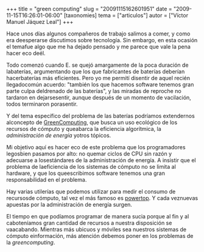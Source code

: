 +++
title = "green computing"
slug = "20091115162601951"
date = "2009-11-15T16:26:01-06:00"
[taxonomies]
tema = ["articulos"]
autor = ["Víctor Manuel Jáquez Leal"]
+++

Hace unos días algunos compañeros de trabajo salimos a comer, y como era
deesperarse discutimos sobre tecnología. Sin embargo, en esta ocasión el
temafue algo que me ha dejado pensado y me parece que vale la pena hacer
eco deél.

Todo comenzó cuando E. se quejó amargamente de la poca duración de
labaterías, argumentando que los que fabricantes de baterías deberían
hacerbaterías más eficientes. Pero yo me permití disentir de aquel
recién llegadocomún acuerdo: "también los que hacemos software tenemos
gran parte culpa deldrenado de las baterías", y las miradas de reproche
no tardaron en dejarsesentir, aunque después de un momento de
vacilación, todos terminaron porasentir.

Y del tema específico del problema de las baterías podríamos extendernos
alconcepto de
[GreenComputing](http://en.wikipedia.org/wiki/Green_computing), que
busca un uso ecológico de los recursos de cómputo y queabarca la
eficiencia algorítmica, la *administración de energía* yotros tópicos.

Mi objetivo aquí es hacer eco de este problema que los programadores
legosbien pasamos por alto: no quemar ciclos de CPU sin razón y
adecuarse a losestándares de la administración de energía. A insistir
que el problema de laeficiencia de los sistemas de cómputo no se limita
al hardware, y que los queescribimos software tenemos una gran
responsabilidad en el problema.

Hay varias utilerías que podemos utilizar para medir el consumo de
recursosde cómputo, tal vez el más famoso es
[powertop](http://www.lesswatts.org/projects/powertop/). Y cada
veznuevas apuestas por la administración de energía surgen.

El tiempo en que podíamos programar de manera sucia porque al fin y al
caboteníamos gran cantidad de recursos a nuestra disposición se
vaacabando. Mientras más ubicuos y móviles sea nuestros sistemas de
cómputo einformación, más atención debemos poner en los problemas de la
*greencomputing*.
